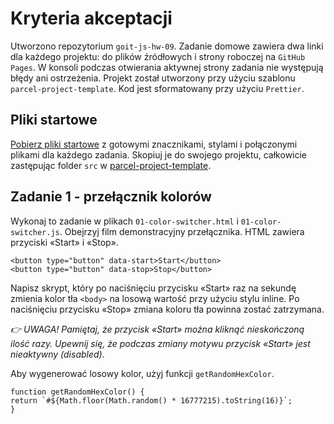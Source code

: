 # Kryteria akceptacji

Utworzono repozytorium ``goit-js-hw-09``.
Zadanie domowe zawiera dwa linki dla każdego projektu: do plików źródłowych i strony roboczej na ``GitHub Pages``.
W konsoli podczas otwierania aktywnej strony zadania nie występują błędy ani ostrzeżenia.
Projekt został utworzony przy użyciu szablonu ``parcel-project-template``.
Kod jest sformatowany przy użyciu ``Prettier``.

## Pliki startowe

[Pobierz pliki startowe](https://minhaskamal.github.io/DownGit/#/home?url=https:%2F%2Fgithub.com%2Fgoitacademy%2FAQA-JS-Files%2Ftree%2Fmaster%2F08%2Fsrc) z gotowymi znacznikami, stylami i połączonymi plikami dla każdego zadania. Skopiuj je do swojego projektu, całkowicie zastępując folder ``src`` w [parcel-project-template](https://github.com/goitacademy/parcel-project-template).

## Zadanie 1 - przełącznik kolorów

Wykonaj to zadanie w plikach ``01-color-switcher.html`` і ``01-color-switcher.js``. Obejrzyj film demonstracyjny przełącznika.
HTML zawiera przyciski «Start» і «Stop».
```
<button type="button" data-start>Start</button>
<button type="button" data-stop>Stop</button>

```
Napisz skrypt, który po naciśnięciu przycisku «Start» raz na sekundę zmienia kolor tła ``<body>`` na losową wartość przy użyciu stylu inline. Po naciśnięciu przycisku «Stop» zmiana koloru tła powinna zostać zatrzymana.

*👉 UWAGA!
Pamiętaj, że przycisk «Start» można kliknąć nieskończoną ilość razy. Upewnij się, że podczas zmiany motywu przycisk «Start» jest nieaktywny (disabled).*

Aby wygenerować losowy kolor, użyj funkcji ``getRandomHexColor``.
```
function getRandomHexColor() {  
return `#${Math.floor(Math.random() * 16777215).toString(16)}`;
}
```
